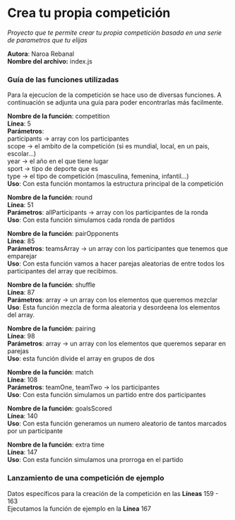 
# Crea tu propia competición

_Proyecto que te permite crear tu propia competición basada en una serie de parametros que tu elijas_

**Autora**: Naroa Rebanal  
**Nombre del archivo:** index.js


### Guía de las funciones utilizadas 

Para la ejecucíon de la competición se hace uso de diversas funciones. A continuación se adjunta una guía para poder encontrarlas más facilmente.


**Nombre de la función**: competition  
**Línea**: 5  
**Parámetros**:  
  participants -> array con los participantes  
  scope -> el ambito de la competición (si es mundial, local, en un pais, escolar...)  
  year -> el año en el que tiene lugar  
  sport -> tipo de deporte que es  
  type -> el tipo de competición (masculina, femenina, infantil...)  
**Uso**: Con esta función montamos la estructura principal de la competición  


**Nombre de la función**: round  
**Línea**: 51  
**Parámetros**: allParticipants -> array con los participantes de la ronda  
**Uso**: Con esta función simulamos cada ronda de partidos  


**Nombre de la función**: pairOpponents  
**Línea**: 85  
**Parámetros**: teamsArray -> un array con los participantes que tenemos que emparejar   
**Uso**: Con esta función vamos a hacer parejas aleatorias de entre todos los participantes del array que recibimos.  


**Nombre de la función**: shuffle  
**Línea**: 87  
**Parámetros**: array -> un array con los elementos que queremos mezclar  
**Uso**: Esta función mezcla de forma aleatoria y desordeena los elementos del array.  


**Nombre de la función**: pairing  
**Línea**:  98  
**Parámetros**: array -> un array con los elementos que queremos separar en parejas  
**Uso**: esta función divide el array en grupos de dos   


**Nombre de la función**: match  
**Línea**: 108  
**Parámetros**: teamOne, teamTwo -> los participantes  
**Uso**: Con esta función simulamos un partido entre dos participantes  


**Nombre de la función**: goalsScored  
**Línea**: 140  
**Uso**: Con esta función generamos un numero aleatorio de tantos marcados por un participante  


**Nombre de la función**: extra time  
**Línea**: 147  
**Uso**: Con esta función simulamos una prorroga en el partido  



### Lanzamiento de una competición de ejemplo

Datos específicos para la creación de la competición en las **Líneas** 159 - 163  
Ejecutamos la función de ejemplo en la **Línea** 167

